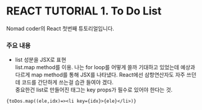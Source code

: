 # REACT TUTORIAL 1. To Do List


Nomad coder의 React 첫번째 튜토리얼입니다.   

### 주요 내용
* list 성분을 JSX로 표현   
list.map method를 이용. 나는 for loop를 어떻게 쓸까 기대하고 있었는데 예상과 다르게 map method를 통해 JSX를 나타냈다. React에선 삼항연산자도 자주 쓰던데 코드를 간단하게 쓰는걸 습관 들여야 겠다.   
중요한건 list로 만들어진 태그는 key props가 필수로 있어야 한다는 것.   
```
{toDos.map((ele,idx)=><li key={idx}>{ele}</li>)}
```   
